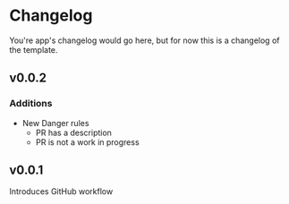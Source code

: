 # Changelog

You're app's changelog would go here, but for now this is a changelog of the template.

## v0.0.2

### Additions

- New Danger rules
    - PR has a description
    - PR is not a work in progress

## v0.0.1

Introduces GitHub workflow

